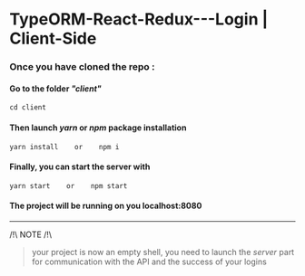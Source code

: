 # TypeORM-React-Redux---Login | Client-Side

### Once you have cloned the repo :

#### Go to the folder _"client"_
```
cd client
```

#### Then launch _yarn_ or _npm_ package installation
```
yarn install    or    npm i   
```

#### Finally, you can start the server with
```
yarn start    or    npm start
```

#### The project will be running on you localhost:8080

---

/!\ NOTE /!\
> your project is now an empty shell, you need to launch the _server_ part for communication with the API and the success of your logins

